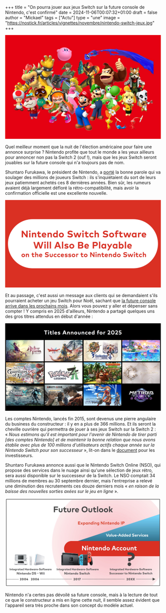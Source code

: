 +++
title = "On pourra jouer aux jeux Switch sur la future console de Nintendo, c'est confirmé"
date = 2024-11-06T00:07:32+01:00
draft = false
author = "Mickael"
tags = ["Actu"]
type = "une"
image = "https://nostick.fr/articles/vignettes/novembre/nintendo-switch-jeux.jpg"
+++

![Nintendo](nintendo-switch-jeux.jpg "Gros soulagement pour les héros Nintendo.")

Quel meilleur moment que la nuit de l'élection américaine pour faire une annonce surprise ? Nintendo profite que tout le monde a les yeux ailleurs pour annoncer non pas la Switch 2 (ouf !), mais que les jeux Switch seront jouables sur la future console qui n'a toujours pas de nom.

Shuntaro Furukawa, le président de Nintendo, a [porté](https://x.com/NintendoCoLtd/status/1853972163033968794) la bonne parole qui va soulager des millions de joueurs Switch : ils s'inquiétaient du sort de leurs jeux patiemment achetés ces 8 dernières années. Bien sûr, les rumeurs avaient déjà largement défloré la rétro-compatibilité, mais avoir la confirmation officielle est une excellente nouvelle.

![Nintendo](switch-successeur-jeux.jpg "C'est assez clair maintenant ?")

Et au passage, c'est aussi un message aux clients qui se demandaient s'ils pourraient acheter un jeu Switch pour Noël, sachant que [la future console arrive dans les prochains mois](https://nostick.fr/articles/2024/novembre/0511-switch-2-toujours-annoncee-5-mois/). Alors vous pouvez y aller et dépenser sans compter ! Y compris en 2025 d'ailleurs, Nintendo a partagé quelques uns des gros titres attendus en début d'année :

![Jeux 2025 Nintendo](nintendo-jeux-2025.jpg "")

Les comptes Nintendo, lancés fin 2015, sont devenus une pierre angulaire du business du constructeur : il y en a plus de 366 millions. Et ils seront la cheville ouvrière qui permettra de jouer à ses jeux Switch sur la Switch 2 : « *Nous estimons qu'il est important pour l'avenir de Nintendo de tirer parti [des comptes Nintendo] et de maintenir la bonne relation que nous avons établie avec plus de 100 millions d'utilisateurs actifs chaque année sur la Nintendo Switch pour son successeur* », lit-on dans le [document](https://www.nintendo.co.jp/ir/pdf/2024/241106e.pdf) pour les investisseurs.

Shuntaro Furukawa annonce aussi que le Nintendo Switch Online (NSO), qui propose des services dans le nuage ainsi qu'une sélection de jeux rétro, sera aussi disponible sur le successeur de la Switch. Le NSO comptait 34 millions de membres au 30 septembre dernier, mais l'entreprise a relevé une diminution des recrutements ces douze derniers mois « *en raison de la baisse des nouvelles sorties axées sur le jeu en ligne* ».

![Switch 2](nintendo-futur-switch.jpg "")

Nintendo n'a certes pas dévoilé sa future console, mais à la lecture de tout ce que le constructeur a mis en ligne cette nuit, il semble assez évident que l'appareil sera très proche dans son concept du modèle actuel.